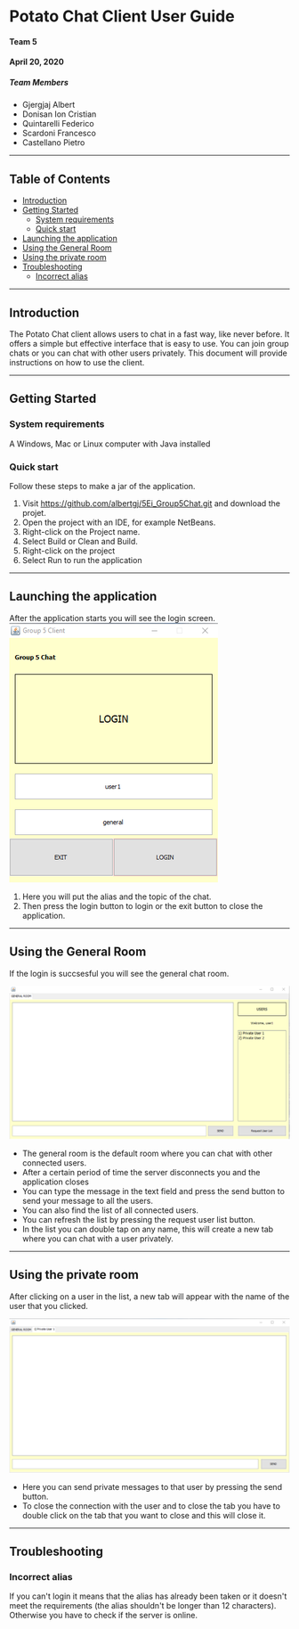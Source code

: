 # Potato Chat Client User Guide

#### Team 5 
#### April 20, 2020

##### Team Members
- Gjergjaj Albert
- Donisan Ion Cristian
- Quintarelli Federico
- Scardoni Francesco
- Castellano Pietro
___

## Table of Contents
  - [Introduction](#introduction)
  - [Getting Started](#getting-started)
    - [System requirements](#system-requirements)
    - [Quick start](#quick-start)
  - [Launching the application](#launching-the-application)
  - [Using the General Room](#using-the-general-room)
  - [Using the private room](#using-the-private-room)
  - [Troubleshooting](#troubleshooting)
    - [Incorrect alias](#incorrect-alias)

___

## Introduction

The Potato Chat client allows users to chat in a fast way, like never before. It offers a simple but effective interface that is easy to use. You can join group chats or you can chat with other users privately. 
This document will provide instructions on how to use the client.
___

## Getting Started
### System requirements
A Windows, Mac or Linux computer with Java installed

### Quick start
Follow these steps to make a jar of the application.

1. Visit https://github.com/albertgj/5Ei_Group5Chat.git and download the projet.
2. Open the project with an IDE, for example NetBeans.
3. Right-click on the Project name.
4. Select Build or Clean and Build.
5. Right-click on the project
6. Select Run to run the application
___
## Launching the application

After the application starts you will see the login screen.
![Login page](IMMAGINI/login.jpg)

1. Here you will put the alias and the topic of the chat.
2. Then press the login button to login or the exit button to close the application.

___
## Using the General Room
If the login is succsesful you will see the general chat room.

![](IMMAGINI/general%20room.png)

- The general room is the default room where you can chat with other connected users. 
- After a certain period of time the server disconnects you and the application closes
- You can type the message in the text field and press the send button to send your message to all the users. 
- You can also find the list of all connected users. 
- You can refresh the list by pressing the request user list button. 
- In the list you can double tap on any name, this will create a new tab where you can chat with a user privately.

___
## Using the private room
After clicking on a user in the list, a new tab will appear with the name of the user that you clicked.

![](IMMAGINI/private%20chat.png)

- Here you can send private messages to that user by pressing the send button. 
- To close the connection with the user and to close the tab you have to double click on the tab that you want to close and this will close it.

___
## Troubleshooting

### Incorrect alias
If you can't login it means that the alias has already been taken or it doesn't meet the requirements (the alias shouldn't be longer than 12 characters). Otherwise you have to check if the server is online.
